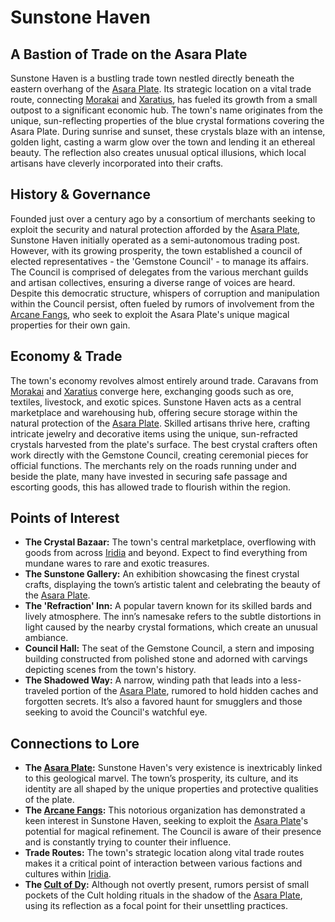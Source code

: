 # Sunstone Haven

## A Bastion of Trade on the Asara Plate

Sunstone Haven is a bustling trade town nestled directly beneath the eastern overhang of the [Asara Plate](/geography/landmark/scale/asara-plate.md). Its strategic location on a vital trade route, connecting [Morakai](/geography/continent/morakai.md) and [Xaratius](/geography/continent/xaratius.md), has fueled its growth from a small outpost to a significant economic hub. The town's name originates from the unique, sun-reflecting properties of the blue crystal formations covering the Asara Plate. During sunrise and sunset, these crystals blaze with an intense, golden light, casting a warm glow over the town and lending it an ethereal beauty.  The reflection also creates unusual optical illusions, which local artisans have cleverly incorporated into their crafts.

## History & Governance

Founded just over a century ago by a consortium of merchants seeking to exploit the security and natural protection afforded by the [Asara Plate](/geography/landmark/scale/asara-plate.md), Sunstone Haven initially operated as a semi-autonomous trading post. However, with its growing prosperity, the town established a council of elected representatives - the 'Gemstone Council' - to manage its affairs.  The Council is comprised of delegates from the various merchant guilds and artisan collectives, ensuring a diverse range of voices are heard.  Despite this democratic structure, whispers of corruption and manipulation within the Council persist, often fueled by rumors of involvement from the [Arcane Fangs](/structure/society/factions/arcane-fangs.md), who seek to exploit the Asara Plate's unique magical properties for their own gain.

## Economy & Trade

The town's economy revolves almost entirely around trade. Caravans from [Morakai](/geography/continent/morakai.md) and [Xaratius](/geography/continent/xaratius.md) converge here, exchanging goods such as ore, textiles, livestock, and exotic spices. Sunstone Haven acts as a central marketplace and warehousing hub, offering secure storage within the natural protection of the [Asara Plate](/geography/landmark/scale/asara-plate.md). Skilled artisans thrive here, crafting intricate jewelry and decorative items using the unique, sun-refracted crystals harvested from the plate's surface.  The best crystal crafters often work directly with the Gemstone Council, creating ceremonial pieces for official functions.  The merchants rely on the roads running under and beside the plate, many have invested in securing safe passage and escorting goods, this has allowed trade to flourish within the region.

## Points of Interest

*   **The Crystal Bazaar:** The town's central marketplace, overflowing with goods from across [Iridia](/geography/cosmology/iridia.md) and beyond. Expect to find everything from mundane wares to rare and exotic treasures.
*   **The Sunstone Gallery:** An exhibition showcasing the finest crystal crafts, displaying the town’s artistic talent and celebrating the beauty of the [Asara Plate](/geography/landmark/scale/asara-plate.md).
*   **The 'Refraction' Inn:** A popular tavern known for its skilled bards and lively atmosphere.  The inn’s namesake refers to the subtle distortions in light caused by the nearby crystal formations, which create an unusual ambiance.
*   **Council Hall:**  The seat of the Gemstone Council, a stern and imposing building constructed from polished stone and adorned with carvings depicting scenes from the town's history.
*   **The Shadowed Way:**  A narrow, winding path that leads into a less-traveled portion of the [Asara Plate](/geography/landmark/scale/asara-plate.md), rumored to hold hidden caches and forgotten secrets.  It’s also a favored haunt for smugglers and those seeking to avoid the Council's watchful eye.

## Connections to Lore

*   **The [Asara Plate](/geography/landmark/scale/asara-plate.md):** Sunstone Haven's very existence is inextricably linked to this geological marvel. The town’s prosperity, its culture, and its identity are all shaped by the unique properties and protective qualities of the plate.
*   **The [Arcane Fangs](/structure/society/factions/arcane-fangs.md):** This notorious organization has demonstrated a keen interest in Sunstone Haven, seeking to exploit the [Asara Plate](/geography/landmark/scale/asara-plate.md)'s potential for magical refinement.  The Council is aware of their presence and is constantly trying to counter their influence.
*   **Trade Routes:** The town's strategic location along vital trade routes makes it a critical point of interaction between various factions and cultures within [Iridia](/geography/cosmology/iridia.md).
*   **The [Cult of Dy](/structure/society/factions/cult-of-dy.md):**  Although not overtly present, rumors persist of small pockets of the Cult holding rituals in the shadow of the [Asara Plate](/geography/landmark/scale/asara-plate.md), using its reflection as a focal point for their unsettling practices.
